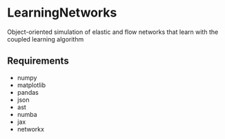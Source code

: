 # LearningNetworks
Object-oriented simulation of elastic and flow networks that learn with the coupled learning algorithm

## Requirements
* numpy
* matplotlib
* pandas
* json
* ast
* numba
* jax
* networkx
